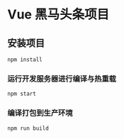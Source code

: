 # Vue 黑马头条项目

## 安装项目
```
npm install
```

### 运行开发服务器进行编译与热重载
```
npm start
```

### 编译打包到生产环境
```
npm run build
```